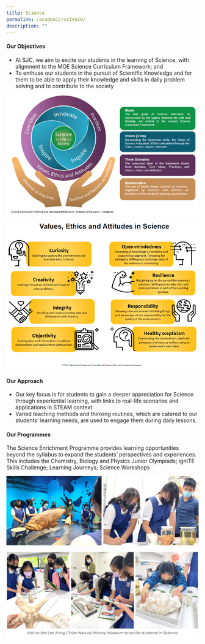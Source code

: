 ```yaml
---
title: Science
permalink: /academic/science/
description: ""
---
```


#### **Our Objectives**


*   At SJC, we aim to excite our students in the learning of Science, with alignment to the MOE Science Curriculum Framework; and
*   To enthuse our students in the pursuit of Scientific Knowledge and for them to be able to apply their knowledge and skills in daily problem solving and to contribute to the society

![](/images/Curriculum/Science/S1.png)

![](/images/Curriculum/Science/S2.png)


#### **Our Approach**


*   Our key focus is for students to gain a deeper appreciation for Science through experiential learning, with links to real-life scenarios and applications in STEAM context.
*   Varied teaching methods and thinking routines, which are catered to our students’ learning needs, are used to engage them during daily lessons.

#### **Our Programmes**


The Science Enrichment Programme provides learning opportunities beyond the syllabus to expand the students’ perspectives and experiences. This includes the Chemistry, Biology and Physics Junior Olympiads; ignITE Skills Challenge; Learning Journeys; Science Workshops  

![](/images/Curriculum/Science/S3.png)

![](/images/Curriculum/Science/S4.png)

